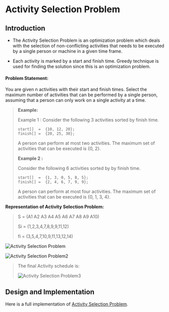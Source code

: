 # Activity Selection Problem

## Introduction

- The Activity Selection Problem is an optimization problem which deals with the selection of non-conflicting activities that needs to be executed by a single person or machine in a given time frame.

 - Each activity is marked by a start and finish time. Greedy technique is used for finding the solution since this is an optimization problem.

#### Problem Statement:

You are given n activities with their start and finish times. Select the maximum number of activities that can be performed by a single person, assuming that a person can only work on a single activity at a time.

> **Example:**
>
> Example 1 : Consider the following 3 activities sorted by finish time.
>
>     start[]  =  {10, 12, 20};
>     finish[] =  {20, 25, 30};
>
> A person can perform at most two activities. The maximum set of activities that can be executed is {0, 2}. 
>
>
> **Example 2 :**
>
> Consider the following 6 activities sorted by by finish time.
>
>     start[]  =  {1, 3, 0, 5, 8, 5};
>     finish[] =  {2, 4, 6, 7, 9, 9};
>
> A person can perform at most four activities. The maximum set of activities that can be executed is {0, 1, 3, 4}.


**Representation of Activity Selection Problem:**

> S = (A1 A2 A3 A4 A5 A6 A7 A8 A9 A10)
>
> Si = (1,2,3,4,7,8,9,9,11,12)
>
> fi = (3,5,4,7,10,9,11,13,12,14)

![Activity Selection Problem](/assets/activity-selection-problem.png)

![Activity Selection Problem2](/assets/activity-selection-problem2.png)

> The final Activity schedule is:
> 
> ![Activity Selection Problem3](/assets/activity-selection-problem3.png)


## Design and Implementation

Here is a full implementation of [Activity Selection Problem](https://github.com/tabassum-khan/Data-Structures-and-Algorithms/blob/master/greedyAlgo/ActivitySelecionProblem.java).






